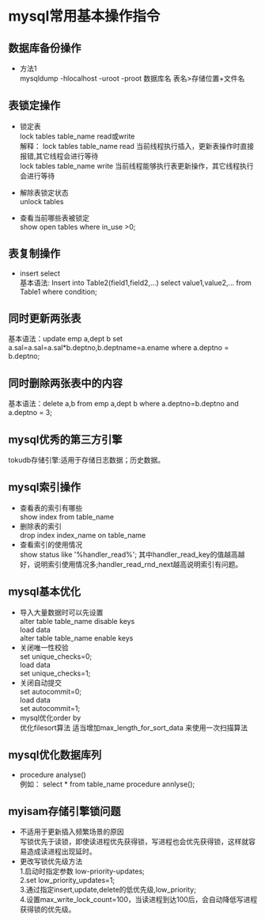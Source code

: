 # mysql常用基本操作指令   
## 数据库备份操作   
+ 方法1   
mysqldump -hlocalhost -uroot -proot 数据库名 表名>存储位置+文件名   
## 表锁定操作  
+ 锁定表  
  lock tables table_name read或write  
  解释： lock tables table_name read 当前线程执行插入，更新表操作时直接报错,其它线程会进行等待  
        lock tables table_name write 当前线程能够执行表更新操作，其它线程执行会进行等待    
+ 解除表锁定状态  
  unlock tables  
   
+ 查看当前哪些表被锁定  
  show open tables where in_use >0;  
  
## 表复制操作  
+ insert select  
  基本语法: Insert into Table2(field1,field2,…) select value1,value2,… from Table1 where condition;  
## 同时更新两张表     
  基本语法：update emp a,dept b set a.sal=a.sal=a.sal*b.deptno,b.deptname=a.ename where a.deptno = b.deptno;  

## 同时删除两张表中的内容  
  基本语法：delete a,b from emp a,dept b where a.deptno=b.deptno and a.deptno = 3;
## mysql优秀的第三方引擎  
  tokudb存储引擎:适用于存储日志数据；历史数据。  
## mysql索引操作  
+ 查看表的索引有哪些  
  show index from table_name  
+ 删除表的索引  
  drop index index_name on table_name  
+ 查看索引的使用情况  
  show status like '%handler_read%';  其中handler_read_key的值越高越好，说明索引使用情况多;handler_read_rnd_next越高说明索引有问题。  
## mysql基本优化  
+ 导入大量数据时可以先设置  
alter table table_name disable keys   
load data   
alter table table_name enable keys   
+ 关闭唯一性校验  
set unique_checks=0;  
load data  
set unique_checks=1;  
+ 关闭自动提交  
set autocommit=0;  
load data  
set autocommit=1;  
+ mysql优化order by  
优化filesort算法  适当增加max_length_for_sort_data 来使用一次扫描算法  
## mysql优化数据库列  
+ procedure analyse()  
例如： select * from table_name procedure annlyse();  
## myisam存储引擎锁问题  
+ 不适用于更新插入频繁场景的原因  
  写锁优先于读锁，即使读进程优先获得锁，写进程也会优先获得锁，这样就容易造成读进程出现延时。  
+ 更改写锁优先级方法  
  1.启动时指定参数  low-priority-updates;  
  2.set low_priority_updates=1;  
  3.通过指定insert,update,delete的低优先级,low_priority;  
  4.设置max_write_lock_count=100，当读进程到达100后，会自动降低写进程获得锁的优先级。  
